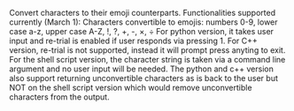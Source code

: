Convert characters to their emoji counterparts.
Functionalities supported currently (March 1):
Characters convertible to emojis: numbers 0-9, lower case a-z, upper case A-Z, !, ?, +, -, ×, ÷
For python version, it takes user input and re-trial is enabled if user responds via pressing 1.
For C++ version, re-trial is not supported, instead it will prompt press anyting to exit.
For the shell script version, the character string is taken via a command line argument and no user input will be needed.
The python and c++ version also support returning unconvertible characters as is back to the user but NOT on the shell script version which would remove unconvertible characters from the output.
